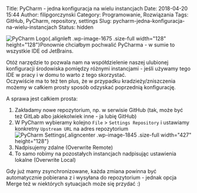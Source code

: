 Title: PyCharm - jedna konfiguracja na wielu instancjach
Date: 2018-04-20 15:44
Author: filipgorczynski
Category: Programowanie, Rozwiązania
Tags: GitHub, PyCharm, repository, settings
Slug: pycharm-jedna-konfiguracja-na-wielu-instancjach
Status: hidden

![PyCharm Logo](https://filipgorczynski.files.wordpress.com/2018/03/pycharm_logo.png){.alignleft .wp-image-1675 .size-full width="128" height="128"}Ponownie chciałbym pochwalić PyCharma - w sumie to wszystkie IDE od JetBrains.

Otóż narzędzie to pozwala nam na współdzielenie naszej ulubionej konfiguracji środowiska pomiędzy różnymi instancjami - jeśli używamy tego IDE w pracy i w domu to warto z tego skorzystać.  
Oczywiście ma to też ten plus, że w przypadku kradzieży/zniszczenia możemy w całkiem prosty sposób odzyskać poprzednią konfigurację.

A sprawa jest całkiem prosta:

1.  Zakładamy nowe repozytorium, np. w serwisie GitHub (tak, może być też GitLab albo jakiekolwiek inne - ja lubię GitHub)
2.  W PyCharm wybieramy kolejno `File` \> `Settings Repository` i ustawiamy konkretny `Upstream URL` na adres repozytorium  
   ![PyCharm Settings](https://filipgorczynski.files.wordpress.com/2018/04/pycharm-settings-repository.png){.aligncenter .wp-image-1845 .size-full width="427" height="128"}
3.  Nadpisujemy zdalne (Overwrite Remote)
4.  To samo robimy na pozostałych instancjach nadpisując ustawienia lokalne (Overwrite Local)

Gdy już mamy zsynchronizowane, każda zmiana powinna być automatycznie pobierana z i wysyłana do repozytorium - jednak opcja Merge też w niektórych sytuacjach może się przydać :)
